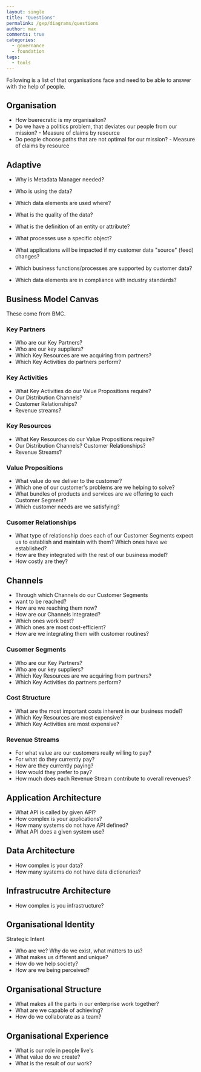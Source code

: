 ```yaml
---
layout: single
title: "Questions"
permalink: /gxp/diagrams/questions
author: max
comments: true
categories:
  - governance
  - foundation
tags:
  - tools
---
```


Following is a list of that organisations face and need to be able to answer with the help of people.

## Organisation

* How buerecratic is my organisaiton?
* Do we have a politics problem, that deviates our people from our mission? - Measure of claims by resource
* Do people choose paths that are not optimal for our mission? - Measure of claims by resource

## Adaptive

* Why is Metadata Manager needed?

* Who is using the data?
* Which data elements are used where?
* What is the quality of the data?
* What is the definition of an entity or attribute?
* What processes use a specific object?
* What applications will be impacted if my customer data "source" (feed) changes?
* Which business functions/processes are supported by customer data?
* Which data elements are in compliance with industry standards?


## Business Model Canvas

These come from BMC.

### Key Partners

* Who are our Key Partners?
* Who are our key suppliers?
* Which Key Resources are we acquiring from partners?
* Which Key Activities do partners perform?

### Key Activities

* What Key Activities do our Value Propositions require?
* Our Distribution Channels?
* Customer Relationships?
* Revenue streams?

### Key Resources

* What Key Resources do our Value Propositions require?
* Our Distribution Channels? Customer Relationships?
* Revenue Streams?

### Value Propositions

* What value do we deliver to the customer?
* Which one of our customer's problems are we helping to solve?
* What bundles of products and services are we offering to each Customer Segment?
* Which customer needs are we satisfying?

### Cusomer Relationships

* What type of relationship does each of our Customer Segments expect us to establish and maintain with them? Which ones have we established?
* How are they integrated with the rest of our business model?
* How costly are they?

## Channels

* Through which Channels do our Customer Segments
* want to be reached?
* How are we reaching them now?
* How are our Channels integrated?
* Which ones work best?
* Which ones are most cost-efficient?
* How are we integrating them with customer routines?

### Cusomer Segments

* Who are our Key Partners?
* Who are our key suppliers?
* Which Key Resources are we acquiring from partners?
* Which Key Activities do partners perform?

### Cost Structure

* What are the most important costs inherent in our business model?
* Which Key Resources are most expensive?
* Which Key Activities are most expensive?

### Revenue Streams

* For what value are our customers really willing to pay?
* For what do they currently pay?
* How are they currently paying?
* How would they prefer to pay?
* How much does each Revenue Stream contribute to overall revenues?

## Application Architecture

* What API is called by given API?
* How complex is your applications?
* How many systems do not have API defined?
* What API does a given system use?

## Data Architecture

* How complex is your data?
* How many systems do not have data dictionaries?

## Infrastrucutre Architecture

* How complex is you infrastructure?

## Organisational Identity

Strategic Intent

* Who are we? Why do we exist, what matters to us?
* What makes us different and unique?
* How do we help society?
* How are we being perceived?

## Organisational Structure

* What makes all the parts in our enterprise work together?
* What are we capable of achieving?
* How do we collaborate as a team?

## Organisational Experience

* What is our role in people live's
* What value do we create?
* What is the result of our work?

